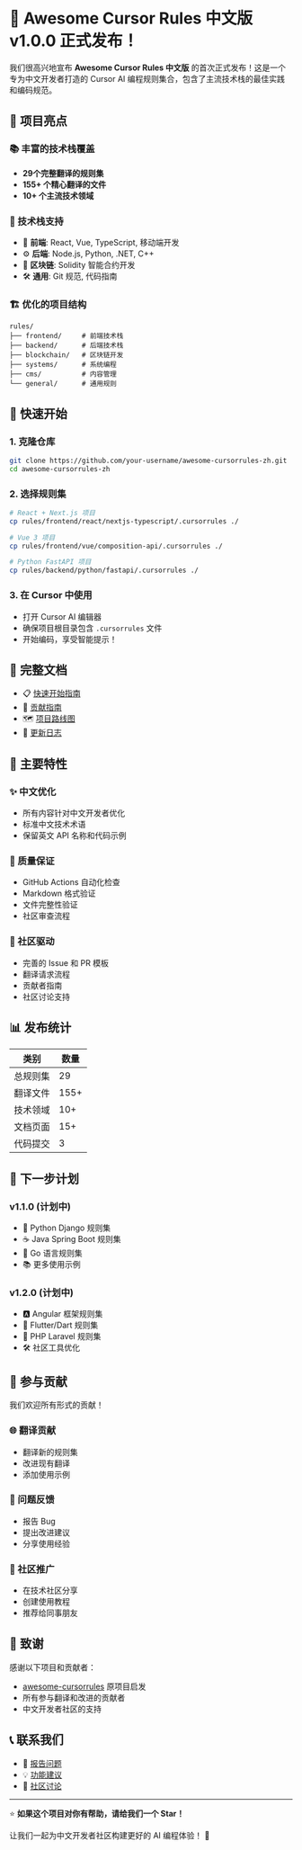 # 🎉 Awesome Cursor Rules 中文版 v1.0.0 正式发布！

我们很高兴地宣布 **Awesome Cursor Rules 中文版** 的首次正式发布！这是一个专为中文开发者打造的 Cursor AI 编程规则集合，包含了主流技术栈的最佳实践和编码规范。

## 🌟 项目亮点

### 📚 丰富的技术栈覆盖
- **29个完整翻译的规则集**
- **155+ 个精心翻译的文件**
- **10+ 个主流技术领域**

### 🎯 技术栈支持
- 🎨 **前端**: React, Vue, TypeScript, 移动端开发
- ⚙️ **后端**: Node.js, Python, .NET, C++
- 🔗 **区块链**: Solidity 智能合约开发
- 🛠️ **通用**: Git 规范, 代码指南

### 🏗️ 优化的项目结构
```
rules/
├── frontend/     # 前端技术栈
├── backend/      # 后端技术栈  
├── blockchain/   # 区块链开发
├── systems/      # 系统编程
├── cms/          # 内容管理
└── general/      # 通用规则
```

## 🚀 快速开始

### 1. 克隆仓库
```bash
git clone https://github.com/your-username/awesome-cursorrules-zh.git
cd awesome-cursorrules-zh
```

### 2. 选择规则集
```bash
# React + Next.js 项目
cp rules/frontend/react/nextjs-typescript/.cursorrules ./

# Vue 3 项目  
cp rules/frontend/vue/composition-api/.cursorrules ./

# Python FastAPI 项目
cp rules/backend/python/fastapi/.cursorrules ./
```

### 3. 在 Cursor 中使用
- 打开 Cursor AI 编辑器
- 确保项目根目录包含 `.cursorrules` 文件
- 开始编码，享受智能提示！

## 📖 完整文档

- 📋 [快速开始指南](./docs/getting-started.md)
- 🤝 [贡献指南](./CONTRIBUTING.md)
- 🗺️ [项目路线图](./docs/roadmap.md)
- 📝 [更新日志](./CHANGELOG.md)

## 🎯 主要特性

### ✨ 中文优化
- 所有内容针对中文开发者优化
- 标准中文技术术语
- 保留英文 API 名称和代码示例

### 🔧 质量保证
- GitHub Actions 自动化检查
- Markdown 格式验证
- 文件完整性验证
- 社区审查流程

### 🤝 社区驱动
- 完善的 Issue 和 PR 模板
- 翻译请求流程
- 贡献者指南
- 社区讨论支持

## 📊 发布统计

| 类别 | 数量 |
|------|------|
| 总规则集 | 29 |
| 翻译文件 | 155+ |
| 技术领域 | 10+ |
| 文档页面 | 15+ |
| 代码提交 | 3 |

## 🔮 下一步计划

### v1.1.0 (计划中)
- 🐍 Python Django 规则集
- ☕ Java Spring Boot 规则集  
- 🐹 Go 语言规则集
- 📚 更多使用示例

### v1.2.0 (计划中)
- 🅰️ Angular 框架规则集
- 🦋 Flutter/Dart 规则集
- 🐘 PHP Laravel 规则集
- 🛠️ 社区工具优化

## 🤝 参与贡献

我们欢迎所有形式的贡献！

### 🌐 翻译贡献
- 翻译新的规则集
- 改进现有翻译
- 添加使用示例

### 🐛 问题反馈
- 报告 Bug
- 提出改进建议
- 分享使用经验

### 📢 社区推广
- 在技术社区分享
- 创建使用教程
- 推荐给同事朋友

## 🙏 致谢

感谢以下项目和贡献者：
- [awesome-cursorrules](https://github.com/PatrickJS/awesome-cursorrules) 原项目启发
- 所有参与翻译和改进的贡献者
- 中文开发者社区的支持

## 📞 联系我们

- 🐛 [报告问题](https://github.com/your-username/awesome-cursorrules-zh/issues)
- 💡 [功能建议](https://github.com/your-username/awesome-cursorrules-zh/issues)
- 💬 [社区讨论](https://github.com/your-username/awesome-cursorrules-zh/discussions)

---

⭐ **如果这个项目对你有帮助，请给我们一个 Star！**

让我们一起为中文开发者社区构建更好的 AI 编程体验！ 🚀
